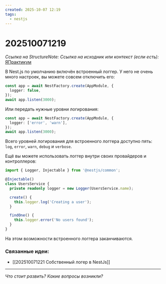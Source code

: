 ```yaml
---
created: 2025-10-07 12:19
tags:
  - nestjs
---
```

# 202510071219
*Ссылка на StructureNote:*
*Ссылка на исходник или контекст (если есть):* [ЯПрактикум](https://practicum.yandex.ru/trainer/backend-nodejs/lesson/2d1e1537-8eaf-410d-b0d1-bd17aefcd137/)


В Nest.js по умолчанию включён встроенный логгер. У него не очень много настроек, вы можете совсем отключить его:
```ts
const app = await NestFactory.create(AppModule, {
  logger: false,
});
await app.listen(3000);
```
Или передать нужные уровни логирования:
```ts
const app = await NestFactory.create(AppModule, {
  logger: ['error', 'warn'],
});
await app.listen(3000);
```
Всего уровней логирования для встроенного логгера доступно пять: `log`, `error`, `warn`, `debug` и `verbose`.

Ещё вы можете использовать логгер внутри своих провайдеров и контроллеров:
```ts
import { Logger, Injectable } from '@nestjs/common';

@Injectable()
class UsersService {
  private readonly logger = new Logger(UsersService.name);

  create() {
    this.logger.log('Creating a user');
  }

  findOne() {
    this.logger.error('No users found');
  }
}
```
На этом возможности встроенного логгера заканчиваются. 
### Связанные идеи:
* [[202510071221 Собственный логер в NestJs]]
---

*Что стоит развить? Какие вопросы возникли?*